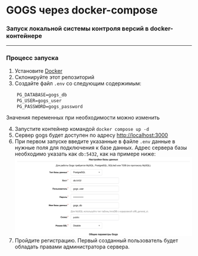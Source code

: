 # GOGS через docker-compose

### Запуск локальной системы контроля версий в docker-контейнере

---

### Процесс запуска
1. Установите [Docker](https://www.docker.com/)
2. Склонируйте этот репозиторий
3. Создайте файл ```.env``` со следующим содержимым:
```shell
    PG_DATABASE=gogs_db
    PG_USER=gogs_user
    PG_PASSWORD=gogs_password
```
Значения переменных при необходимости можно изменить

4. Запустите контейнер командой ```docker compose up -d```
5. Сервер gogs будет доступен по адресу [http://localhost:3000](http://localhost:3000)
6. При первом запуске введите указанные в файле ```.env``` данные в нужные поля для подключения к базе данных. Адрес сервера базы необходимо указать как ```db:5432```, как на примере ниже:
   ![db_connection](./db_connect.png)
7. Пройдите регистрацию. Первый созданный пользователь будет обладать правами администратора сервера.
